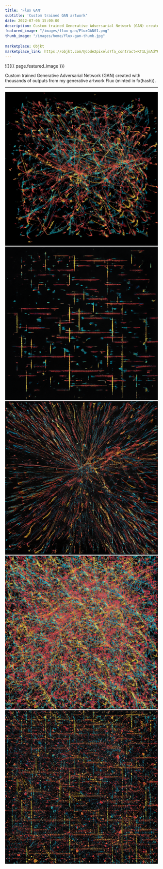 ```yaml
---
title: 'Flux GAN'
subtitle: 'Custom trained GAN artwork'
date: 2022-07-06 15:00:00
description: Custom trained Generative Adversarial Network (GAN) created with thousands of outputs from my generative artwork Flux
featured_image: "/images/flux-gan/FluxGAN01.png"
thumb_image: "/images/home/flux-gan-thumb.jpg"

marketplace: Objkt
marketplace_link: https://objkt.com/@code2pixels?fa_contract=KT1LjmAdYQCLBjwv4S2oFkEzyHVkomAf5MrW
---
```


![]({{ page.featured_image }})


Custom trained Generative Adversarial Network (GAN) created with thousands of outputs from my generative artwork Flux (minted in fx(hash)).

---

<div class="gallery" data-columns="2">
	<img src="/images/flux-gan/FluxGAN01.png" title="FluxGAN#01">
	<img src="/images/flux-gan/FluxGAN02.png" title="FluxGAN#02">
</div>

<div class="gallery" data-columns="3">
	<img src="/images/flux-gan/FluxGAN03.png" title="FluxGAN#03">
	<img src="/images/flux-gan/FluxGAN04.png" title="FluxGAN#04">
	<img src="/images/flux-gan/FluxGAN05.png" title="FluxGAN#05">
</div>
